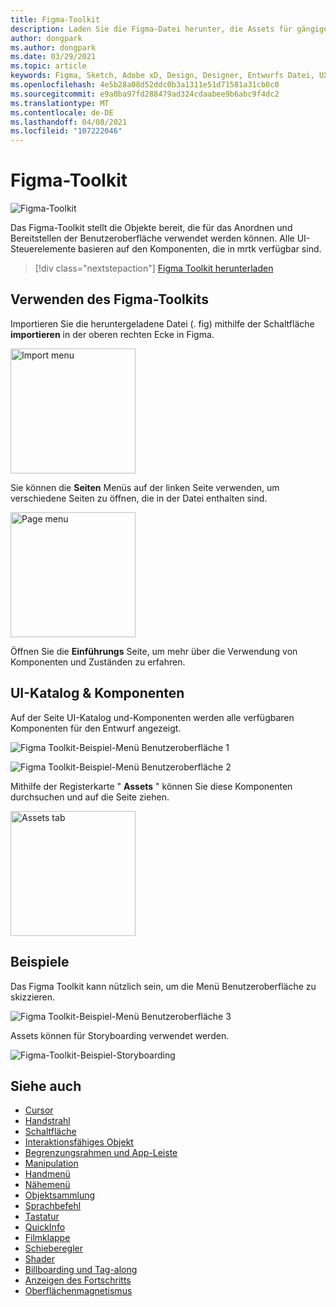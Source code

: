 ```yaml
---
title: Figma-Toolkit
description: Laden Sie die Figma-Datei herunter, die Assets für gängige UI-Bausteine enthält.
author: dongpark
ms.author: dongpark
ms.date: 03/29/2021
ms.topic: article
keywords: Figma, Sketch, Adobe xD, Design, Designer, Entwurfs Datei, UX-Entwurf, hololens, mrtk, Mixed Reality Toolkit
ms.openlocfilehash: 4e5b28a08d52ddc0b3a1311e51d71581a31cb0c0
ms.sourcegitcommit: e9a0ba97fd288479ad324cdaabee9b6abc9f4dc2
ms.translationtype: MT
ms.contentlocale: de-DE
ms.lasthandoff: 04/08/2021
ms.locfileid: "107222046"
---
```

# <a name="figma-toolkit"></a>Figma-Toolkit

![Figma-Toolkit](images/UX_Tools_FigmaToolkit_Hero.png)<br>

Das Figma-Toolkit stellt die Objekte bereit, die für das Anordnen und Bereitstellen der Benutzeroberfläche verwendet werden können. Alle UI-Steuerelemente basieren auf den Komponenten, die in mrtk verfügbar sind. 

> [!div class="nextstepaction"]
> [Figma Toolkit herunterladen](https://1drv.ms/u/s!ArqCGDZ4bpk7gRIA9QbpoQ5ln90B?e=qgc6YX)

## <a name="how-to-use-figma-toolkit"></a>Verwenden des Figma-Toolkits
Importieren Sie die heruntergeladene Datei (. fig) mithilfe der Schaltfläche **importieren** in der oberen rechten Ecke in Figma.

<img src="images/UX_FigmaToolkit_Import.png" width="200px" alt="Import menu"><br>

Sie können die **Seiten** Menüs auf der linken Seite verwenden, um verschiedene Seiten zu öffnen, die in der Datei enthalten sind.

<img src="images/UX_FigmaToolkit_PageMenu.png" width="200px" alt="Page menu"><br>

Öffnen Sie die **Einführungs** Seite, um mehr über die Verwendung von Komponenten und Zuständen zu erfahren.

## <a name="ui-gallery--components"></a>UI-Katalog & Komponenten
Auf der Seite UI-Katalog und-Komponenten werden alle verfügbaren Komponenten für den Entwurf angezeigt.

![Figma Toolkit-Beispiel-Menü Benutzeroberfläche 1](images/UX_FigmaToolkit_Components_Menu1.png)<br>

![Figma Toolkit-Beispiel-Menü Benutzeroberfläche 2](images/UX_FigmaToolkit_Components_Menu2.png)<br>

Mithilfe der Registerkarte " **Assets** " können Sie diese Komponenten durchsuchen und auf die Seite ziehen.

<img src="images/UX_FigmaToolkit_Components_Menu3.png" width="200px" alt="Assets tab"><br>


## <a name="examples"></a>Beispiele

Das Figma Toolkit kann nützlich sein, um die Menü Benutzeroberfläche zu skizzieren. 

![Figma Toolkit-Beispiel-Menü Benutzeroberfläche 3](images/UX_FigmaToolkit_Examples_Menu.png)<br>


Assets können für Storyboarding verwendet werden.

![Figma-Toolkit-Beispiel-Storyboarding](images/UX_FigmaToolkit_Examples_Storyboarding.png)<br>


## <a name="see-also"></a>Siehe auch

* [Cursor](cursors.md)
* [Handstrahl](point-and-commit.md)
* [Schaltfläche](button.md)
* [Interaktionsfähiges Objekt](interactable-object.md)
* [Begrenzungsrahmen und App-Leiste](app-bar-and-bounding-box.md)
* [Manipulation](direct-manipulation.md)
* [Handmenü](hand-menu.md)
* [Nähemenü](near-menu.md)
* [Objektsammlung](object-collection.md)
* [Sprachbefehl](voice-input.md)
* [Tastatur](keyboard.md)
* [QuickInfo](tooltip.md)
* [Filmklappe](slate.md)
* [Schieberegler](slider.md)
* [Shader](shader.md)
* [Billboarding und Tag-along](billboarding-and-tag-along.md)
* [Anzeigen des Fortschritts](progress.md)
* [Oberflächenmagnetismus](surface-magnetism.md)
